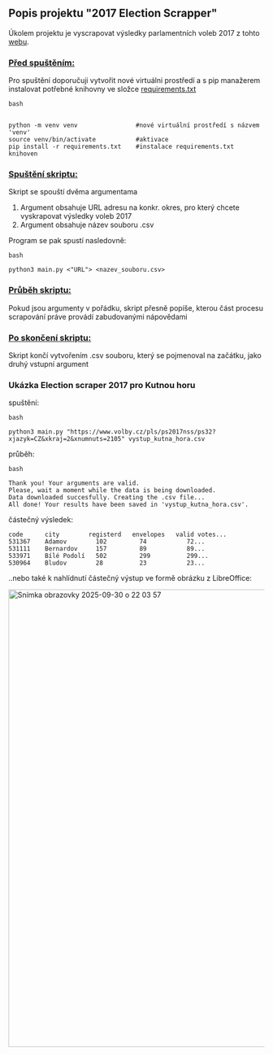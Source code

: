 ## **Popis projektu "2017 Election Scrapper"** 
Úkolem projektu je vyscrapovat výsledky parlamentních voleb 2017 z tohto [webu](https://www.volby.cz/pls/ps2017nss/ps3?xjazyk=CZ).

### <ins>Před spuštěním:</ins> 
Pro spuštění doporučuji vytvořit nové virtuálni prostředí a s pip manažerem instalovat potřebné knihovny ve složce [requirements.txt](https://github.com/martiina9/Project3/blob/main/requirements.txt)

```
bash


python -m venv venv                #nové virtuální prostředí s názvem 'venv' 
source venv/bin/activate           #aktivace 
pip install -r requirements.txt    #instalace requirements.txt knihoven
```
### <ins>Spuštění skriptu:</ins>
Skript se spouští dvěma argumentama <br>

1. Argument obsahuje URL adresu na konkr. okres, pro který chcete vyskrapovat výsledky voleb 2017
2. Argument obsahuje název souboru .csv  

Program se pak spustí nasledovně:
```
bash

python3 main.py <"URL"> <nazev_souboru.csv>
```

### <ins>Průběh skriptu:</ins>
Pokud jsou argumenty v pořádku, skript přesně popíše, kterou část procesu scrapování práve provádí zabudovanými nápovědami 
  
### <ins>Po skončení skriptu:</ins>
Skript končí vytvořením .csv souboru, který se pojmenoval na začátku, jako druhý vstupní argument

### Ukázka Election scraper 2017 pro Kutnou horu
spuštění:
```
bash

python3 main.py "https://www.volby.cz/pls/ps2017nss/ps32?xjazyk=CZ&xkraj=2&xnumnuts=2105" vystup_kutna_hora.csv

```

průběh:
```
bash

Thank you! Your arguments are valid.
Please, wait a moment while the data is being downloaded.
Data downloaded succesfully. Creating the .csv file...
All done! Your results have been saved in 'vystup_kutna_hora.csv'.
```

částečný výsledek: 
```
code	  city	      registerd   envelopes   valid votes... 
531367	  Adamov	    102	        74	         72...
531111	  Bernardov	    157	        89	         89...
533971	  Bílé Podolí	502	        299	         299...
530964	  Bludov	    28	        23	         23...
```


..nebo také k nahlídnutí částečný výstup ve formě obrázku z LibreOffice:

 <img width="1440" height="900" alt="Snímka obrazovky 2025-09-30 o 22 03 57" src="https://github.com/user-attachments/assets/17052087-4c1d-48ef-8e5a-7afb1b936789" />





